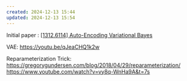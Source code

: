 ```yaml
---
created: 2024-12-13 15:44
updated: 2024-12-13 15:54
---
```

Initial paper : 
[\[1312.6114\] Auto-Encoding Variational Bayes](https://arxiv.org/abs/1312.6114)

VAE: 
https://youtu.be/qJeaCHQ1k2w 

Reparameterization Trick:
https://gregorygundersen.com/blog/2018/04/29/reparameterization/
https://www.youtube.com/watch?v=vy8q-WnHa9A&t=7s